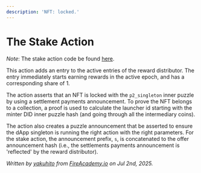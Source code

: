```yaml
---
description: 'NFT: locked.'
---
```


# The Stake Action

_Note_: The stake action code be found [here](https://github.com/Yakuhito/slot-machine/blob/master/puzzles/actions/reward_distributor/nft/stake.clsp).

This action adds an entry to the active entries of the reward distributor. The entry immediately starts earning rewards in the active epoch, and has a corresponding share of 1.

The action asserts that an NFT is locked with the `p2_singleton` inner puzzle by using a settlement payments announcement.  To prove the NFT belongs to a collection, a proof is used to calculate the launcher id starting with the minter DID inner puzzle hash (and going through all the intermediary coins).

The action also creates a puzzle announcement that be asserted to ensure the dApp singleton is running the right action with the right parameters. For the stake action, the announcement prefix, `s`, is concatenated to the offer announcement hash (i.e., the settlements payments announcement is 'reflected' by the reward distributor).

_Written by_ [_yakuhito_](https://x.com/yakuh1t0) _from_ [_FireAcademy.io_](https://fireacademy.io/) _on Jul 2nd, 2025._

